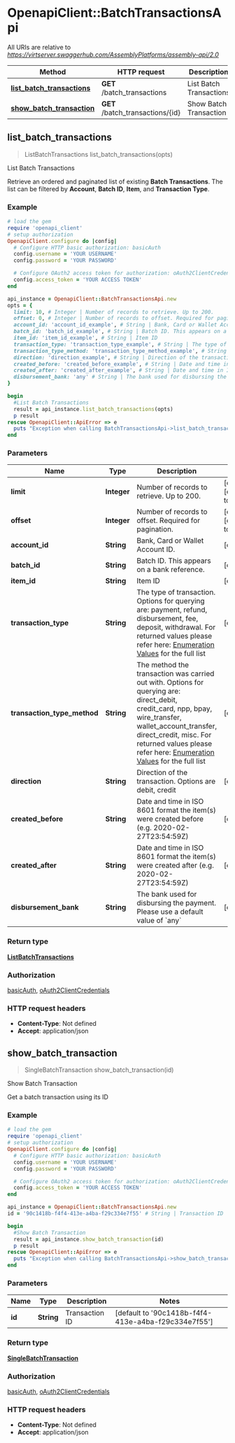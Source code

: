# OpenapiClient::BatchTransactionsApi

All URIs are relative to *https://virtserver.swaggerhub.com/AssemblyPlatforms/assembly-api/2.0*

Method | HTTP request | Description
------------- | ------------- | -------------
[**list_batch_transactions**](BatchTransactionsApi.md#list_batch_transactions) | **GET** /batch_transactions | List Batch Transactions
[**show_batch_transaction**](BatchTransactionsApi.md#show_batch_transaction) | **GET** /batch_transactions/{id} | Show Batch Transaction



## list_batch_transactions

> ListBatchTransactions list_batch_transactions(opts)

List Batch Transactions

Retrieve an ordered and paginated list of existing **Batch Transactions**. The list can be filtered by **Account**, **Batch ID**, **Item**, and **Transaction Type**. 

### Example

```ruby
# load the gem
require 'openapi_client'
# setup authorization
OpenapiClient.configure do |config|
  # Configure HTTP basic authorization: basicAuth
  config.username = 'YOUR USERNAME'
  config.password = 'YOUR PASSWORD'

  # Configure OAuth2 access token for authorization: oAuth2ClientCredentials
  config.access_token = 'YOUR ACCESS TOKEN'
end

api_instance = OpenapiClient::BatchTransactionsApi.new
opts = {
  limit: 10, # Integer | Number of records to retrieve. Up to 200.
  offset: 0, # Integer | Number of records to offset. Required for pagination.
  account_id: 'account_id_example', # String | Bank, Card or Wallet Account ID.
  batch_id: 'batch_id_example', # String | Batch ID. This appears on a bank reference.
  item_id: 'item_id_example', # String | Item ID
  transaction_type: 'transaction_type_example', # String | The type of transaction. Options for querying are: payment, refund, disbursement, fee, deposit, withdrawal. For returned values please refer here: [Enumeration Values](https://developer.assemblypayments.com/docs/enumeration-values) for the full list
  transaction_type_method: 'transaction_type_method_example', # String | The method the transaction was carried out with. Options for querying are: direct_debit, credit_card, npp, bpay, wire_transfer, wallet_account_transfer, direct_credit, misc. For returned values please refer here: [Enumeration Values](https://developer.assemblypayments.com/docs/enumeration-values) for the full list
  direction: 'direction_example', # String | Direction of the transaction. Options are debit, credit
  created_before: 'created_before_example', # String | Date and time in ISO 8601 format the item(s) were created before (e.g. 2020-02-27T23:54:59Z)
  created_after: 'created_after_example', # String | Date and time in ISO 8601 format the item(s) were created after (e.g. 2020-02-27T23:54:59Z)
  disbursement_bank: 'any' # String | The bank used for disbursing the payment. Please use a default value of `any`
}

begin
  #List Batch Transactions
  result = api_instance.list_batch_transactions(opts)
  p result
rescue OpenapiClient::ApiError => e
  puts "Exception when calling BatchTransactionsApi->list_batch_transactions: #{e}"
end
```

### Parameters


Name | Type | Description  | Notes
------------- | ------------- | ------------- | -------------
 **limit** | **Integer**| Number of records to retrieve. Up to 200. | [optional] [default to 10]
 **offset** | **Integer**| Number of records to offset. Required for pagination. | [optional] [default to 0]
 **account_id** | **String**| Bank, Card or Wallet Account ID. | [optional] 
 **batch_id** | **String**| Batch ID. This appears on a bank reference. | [optional] 
 **item_id** | **String**| Item ID | [optional] 
 **transaction_type** | **String**| The type of transaction. Options for querying are: payment, refund, disbursement, fee, deposit, withdrawal. For returned values please refer here: [Enumeration Values](https://developer.assemblypayments.com/docs/enumeration-values) for the full list | [optional] 
 **transaction_type_method** | **String**| The method the transaction was carried out with. Options for querying are: direct_debit, credit_card, npp, bpay, wire_transfer, wallet_account_transfer, direct_credit, misc. For returned values please refer here: [Enumeration Values](https://developer.assemblypayments.com/docs/enumeration-values) for the full list | [optional] 
 **direction** | **String**| Direction of the transaction. Options are debit, credit | [optional] 
 **created_before** | **String**| Date and time in ISO 8601 format the item(s) were created before (e.g. 2020-02-27T23:54:59Z) | [optional] 
 **created_after** | **String**| Date and time in ISO 8601 format the item(s) were created after (e.g. 2020-02-27T23:54:59Z) | [optional] 
 **disbursement_bank** | **String**| The bank used for disbursing the payment. Please use a default value of &#x60;any&#x60; | [optional] 

### Return type

[**ListBatchTransactions**](ListBatchTransactions.md)

### Authorization

[basicAuth](../README.md#basicAuth), [oAuth2ClientCredentials](../README.md#oAuth2ClientCredentials)

### HTTP request headers

- **Content-Type**: Not defined
- **Accept**: application/json


## show_batch_transaction

> SingleBatchTransaction show_batch_transaction(id)

Show Batch Transaction

Get a batch transaction using its ID

### Example

```ruby
# load the gem
require 'openapi_client'
# setup authorization
OpenapiClient.configure do |config|
  # Configure HTTP basic authorization: basicAuth
  config.username = 'YOUR USERNAME'
  config.password = 'YOUR PASSWORD'

  # Configure OAuth2 access token for authorization: oAuth2ClientCredentials
  config.access_token = 'YOUR ACCESS TOKEN'
end

api_instance = OpenapiClient::BatchTransactionsApi.new
id = '90c1418b-f4f4-413e-a4ba-f29c334e7f55' # String | Transaction ID

begin
  #Show Batch Transaction
  result = api_instance.show_batch_transaction(id)
  p result
rescue OpenapiClient::ApiError => e
  puts "Exception when calling BatchTransactionsApi->show_batch_transaction: #{e}"
end
```

### Parameters


Name | Type | Description  | Notes
------------- | ------------- | ------------- | -------------
 **id** | **String**| Transaction ID | [default to &#39;90c1418b-f4f4-413e-a4ba-f29c334e7f55&#39;]

### Return type

[**SingleBatchTransaction**](SingleBatchTransaction.md)

### Authorization

[basicAuth](../README.md#basicAuth), [oAuth2ClientCredentials](../README.md#oAuth2ClientCredentials)

### HTTP request headers

- **Content-Type**: Not defined
- **Accept**: application/json

